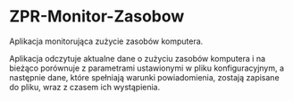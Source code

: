 # ZPR-Monitor-Zasobow
Aplikacja monitorująca zużycie zasobów komputera.

Aplikacja odczytuje aktualne dane o zużyciu zasobów komputera i na bieżąco porównuje z parametrami ustawionymi w pliku konfiguracyjnym, a następnie dane, które spełniają warunki powiadomienia, zostają zapisane do pliku, wraz z czasem ich wystąpienia.

